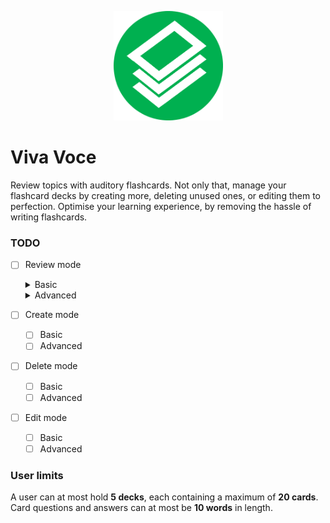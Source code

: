 <p align="center">
 <img src="/docs/Icon.png" width="175" height="175" >
</p> 

# Viva Voce
Review topics with auditory flashcards. Not only that, manage your flashcard decks by creating more, deleting unused ones, or editing them to perfection. Optimise your learning experience, by removing the hassle of writing flashcards. 

### TODO
- [ ] Review mode
  <details> 
  <summary>Basic</summary>
 
  -	[ ] Locate deck
  - [ ] Give questions
  - [ ] React to answers
  - [ ] Give score
  
  </details>
  
  <details> 
  <summary>Advanced</summary>
 
  -	[ ] User correction
  - [ ] Premature session end
  - [ ] Deck search help
  - [x] Question repetition
  - [ ] Visualise cards
  
  </details>

- [ ] Create mode
  - [ ] Basic
  - [ ] Advanced
- [ ] Delete mode
  - [ ] Basic
  - [ ] Advanced
- [ ] Edit mode
  - [ ] Basic
  - [ ] Advanced
     
### User limits
A user can at most hold __5 decks__, each containing a maximum of __20 cards__. Card questions and answers can at most be __10 words__ in length.
